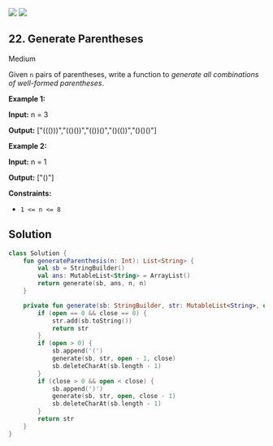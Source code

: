 [![](https://img.shields.io/github/stars/javadev/LeetCode-in-All?label=Stars&style=flat-square)](https://github.com/javadev/LeetCode-in-All)
[![](https://img.shields.io/github/forks/javadev/LeetCode-in-All?label=Fork%20me%20on%20GitHub%20&style=flat-square)](https://github.com/javadev/LeetCode-in-All/fork)

## 22\. Generate Parentheses

Medium

Given `n` pairs of parentheses, write a function to _generate all combinations of well-formed parentheses_.

**Example 1:**

**Input:** n = 3

**Output:** ["((()))","(()())","(())()","()(())","()()()"] 

**Example 2:**

**Input:** n = 1

**Output:** ["()"] 

**Constraints:**

*   `1 <= n <= 8`

## Solution

```kotlin
class Solution {
    fun generateParenthesis(n: Int): List<String> {
        val sb = StringBuilder()
        val ans: MutableList<String> = ArrayList()
        return generate(sb, ans, n, n)
    }

    private fun generate(sb: StringBuilder, str: MutableList<String>, open: Int, close: Int): List<String> {
        if (open == 0 && close == 0) {
            str.add(sb.toString())
            return str
        }
        if (open > 0) {
            sb.append('(')
            generate(sb, str, open - 1, close)
            sb.deleteCharAt(sb.length - 1)
        }
        if (close > 0 && open < close) {
            sb.append(')')
            generate(sb, str, open, close - 1)
            sb.deleteCharAt(sb.length - 1)
        }
        return str
    }
}
```
